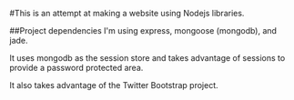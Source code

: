 #This is an attempt at making a website using Nodejs libraries.

##Project dependencies
I'm using express, mongoose (mongodb), and jade.  

It uses mongodb as the session store and takes advantage of sessions
to provide a password protected area.

It also takes advantage of the Twitter Bootstrap project.